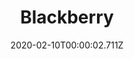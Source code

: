 ---
templateKey: blog-post
title: Blackberry
type: fruit
description: An early-fall treat.
featuredpost: false
date: 2020-02-10T00:00:02.711Z
featuredimage: /img/Blackberry.png
sellPrice: 20
tags:
  - Fall
  - forageable
  - Fall Seeds
  - Blackberry Cobbler
  - Fall Foraging Bundle
  - Jelly
  - Wine
---